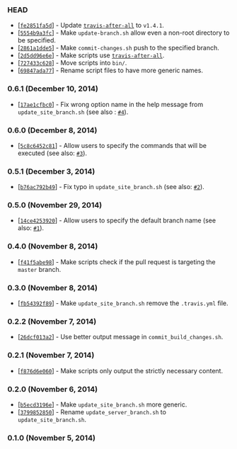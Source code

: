 ### HEAD

* [[`fe2851fa5d`](https://github.com/alrra/travis-scripts/commit/fe2851fa5d84af232c54e496cfbce9876f8df9c9)] -
  Update [`travis-after-all`](https://github.com/alrra/travis-after-all) to `v1.4.1`.
* [[`5554b9a3fc`](https://github.com/alrra/travis-scripts/commit/5554b9a3fc6b09b37df7a95b40438efe08148eb6)] -
  Make `update-branch.sh` allow even a non-root directory to be specified.
* [[`2861a1dde5`](https://github.com/alrra/travis-scripts/commit/2861a1dde5489211e3a08d325f2461654330a7c1)] -
  Make `commit-changes.sh` push to the specified branch.
* [[`2d5dd96e6e`](https://github.com/alrra/travis-scripts/commit/2d5dd96e6ec1190c6963f30a9e780e98fb1e5052)] -
  Make scripts use [`travis-after-all`](https://github.com/alrra/travis-after-all).
* [[`727433c628`](https://github.com/alrra/travis-scripts/commit/727433c628f25fdda094bc31b655aa889fd7079a)] -
  Move scripts into `bin/`.
* [[`69847ada77`](https://github.com/alrra/travis-scripts/commit/69847ada77dd76a1bf4e00c6bd5e594f65e80b0b)] -
  Rename script files to have more generic names.

### 0.6.1 (December 10, 2014)

* [[`17ae1cfbc0`](https://github.com/alrra/travis-scripts/commit/17ae1cfbc01ea0ca80b209a9d251e954d1a67c19)] -
  Fix wrong option name in the help message from `update_site_branch.sh`
  (see also : [`#4`](https://github.com/alrra/travis-scripts/issues/4)).

### 0.6.0 (December 8, 2014)

* [[`5c8c6452c81`](https://github.com/alrra/travis-scripts/commit/5c8c6452c81b894bcdc5a232ebef02c8220b5294)] -
  Allow users to specify the commands that will be executed
  (see also: [`#3`](https://github.com/alrra/travis-scripts/issues/3)).

### 0.5.1 (December 3, 2014)

* [[`b76ac792b49`](https://github.com/alrra/travis-scripts/commit/b76ac792b49580cc0b3451480e3858e5317b9eec)] -
  Fix typo in `update_site_branch.sh`
  (see also: [`#2`](https://github.com/alrra/travis-scripts/issues/2)).

### 0.5.0 (November 29, 2014)

* [[`14ce4253920`](https://github.com/alrra/travis-scripts/commit/14ce42539205135389a7ea555f4a624a9a505878)] -
  Allow users to specify the default branch name
  (see also: [`#1`](https://github.com/alrra/travis-scripts/issues/1)).

### 0.4.0 (November 8, 2014)

* [[`f41f5abe98`](https://github.com/alrra/travis-scripts/commit/f41f5abe982971342fa9b1de6fee4cdc58a28b7d)] -
  Make scripts check if the pull request is targeting the `master` branch.

### 0.3.0 (November 8, 2014)

* [[`fb54392f89`](https://github.com/alrra/travis-scripts/commit/fb54392f89d99a7dcc4bf268580cf28bbc59fcb9)] -
  Make `update_site_branch.sh` remove the `.travis.yml` file.

### 0.2.2 (November 7, 2014)

* [[`26dcf013a2`](https://github.com/alrra/travis-scripts/commit/26dcf013a24e6a99e8d057939915e98d04f70ffe)] -
  Use better output message in `commit_build_changes.sh`.

### 0.2.1 (November 7, 2014)

* [[`f876d6e060`](https://github.com/alrra/travis-scripts/commit/f876d6e0605e66fa494b40c3908f8b468088e8c8)] -
  Make scripts only output the strictly necessary content.

### 0.2.0 (November 6, 2014)

* [[`b5ecd3196e`](https://github.com/alrra/travis-scripts/commit/b5ecd3196e43001719461ad2a4f945972d789f2f)] -
  Make `update_site_branch.sh` more generic.
* [[`3799852850`](https://github.com/alrra/travis-scripts/commit/3799852850e3790984f780252d4143aeda2ed127)] -
  Rename `update_server_branch.sh` to `update_site_branch.sh`.

### 0.1.0 (November 5, 2014)
